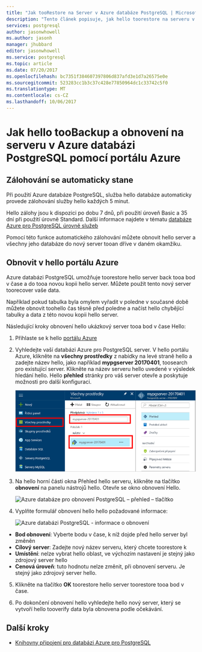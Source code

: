 ```yaml
---
title: "Jak tooRestore na Server v Azure databáze PostgreSQL | Microsoft Docs"
description: "Tento článek popisuje, jak hello toorestore na serveru v Azure databázi PostgreSQL pomocí portálu Azure."
services: postgresql
author: jasonwhowell
ms.author: jasonh
manager: jhubbard
editor: jasonwhowell
ms.service: postgresql
ms.topic: article
ms.date: 07/20/2017
ms.openlocfilehash: bc7351f384607397806d837afd3e1d7a26575e0e
ms.sourcegitcommit: 523283cc1b3c37c428e77850964dc1c33742c5f0
ms.translationtype: MT
ms.contentlocale: cs-CZ
ms.lasthandoff: 10/06/2017
---
```

# <a name="how-toobackup-and-restore-a-server-in-azure-database-for-postgresql-using-hello-azure-portal"></a>Jak hello tooBackup a obnovení na serveru v Azure databázi PostgreSQL pomocí portálu Azure

## <a name="backup-happens-automatically"></a>Zálohování se automaticky stane
Při použití Azure databáze PostgreSQL, služba hello databáze automaticky provede zálohování služby hello každých 5 minut. 

Hello zálohy jsou k dispozici po dobu 7 dnů, při použití úroveň Basic a 35 dní při použití úrovně Standard. Další informace najdete v tématu [databáze Azure pro PostgreSQL úrovně služeb](concepts-service-tiers.md)

Pomocí této funkce automatického zálohování můžete obnovit hello server a všechny jeho databáze do nový server tooan dříve v daném okamžiku.

## <a name="restore-in-hello-azure-portal"></a>Obnovit v hello portálu Azure
Azure databázi PostgreSQL umožňuje toorestore hello server back tooa bod v čase a do tooa novou kopii hello server. Můžete použít tento nový server toorecover vaše data. 

Například pokud tabulka byla omylem vyřadit v poledne v současné době můžete obnovit toohello čas těsně před poledne a načíst hello chybějící tabulky a data z této novou kopii hello server.

Následující kroky obnovení hello ukázkový server tooa bod v čase Hello:
1. Přihlaste se k hello [portálu Azure](https://portal.azure.com/)
2. Vyhledejte vaší databázi Azure pro PostgreSQL server. V hello portálu Azure, klikněte na **všechny prostředky** z nabídky na levé straně hello a zadejte název hello, jako například **mypgserver 20170401**, toosearch pro existující server. Klikněte na název serveru hello uvedené v výsledek hledání hello. Hello **přehled** stránky pro váš server otevře a poskytuje možnosti pro další konfiguraci.

   ![Portál Azure – prohledávání toolocate vašeho serveru](media/postgresql-howto-restore-server-portal/1-locate.png)

3. Na hello horní části okna Přehled hello serveru, klikněte na tlačítko **obnovení** na panelu nástrojů hello. Otevře se okno obnovení Hello.

   ![Azure databáze pro obnovení PostgreSQL – přehled – tlačítko](./media/postgresql-howto-restore-server-portal/2_server.png)

4. Vyplňte formulář obnovení hello hello požadované informace:

   ![Azure databázi PostgreSQL - informace o obnovení ](./media/postgresql-howto-restore-server-portal/3_restore.png)
  - **Bod obnovení**: Vyberte bodu v čase, k níž dojde před hello server byl změněn
  - **Cílový server**: Zadejte nový název serveru, který chcete toorestore k
  - **Umístění**: nelze vybrat hello oblast, ve výchozím nastavení je stejný jako zdrojový server hello
  - **Cenová úroveň**: tuto hodnotu nelze změnit, při obnovení serveru. Je stejný jako zdrojový server hello. 

5. Klikněte na tlačítko **OK** toorestore hello server toorestore tooa bod v čase. 

6. Po dokončení obnovení hello vyhledejte hello nový server, který se vytvoří hello tooverify data byla obnovena podle očekávání.

## <a name="next-steps"></a>Další kroky
- [Knihovny připojení pro databázi Azure pro PostgreSQL](concepts-connection-libraries.md)
